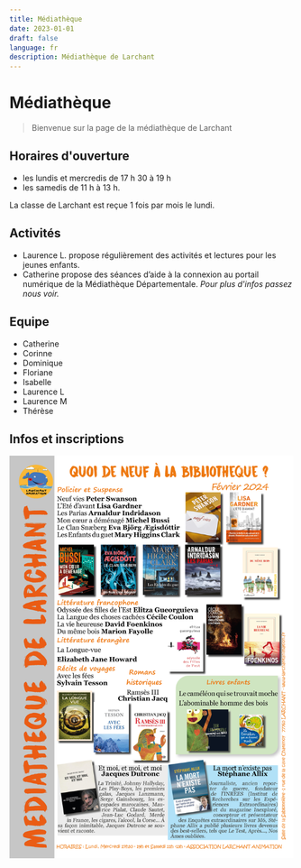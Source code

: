 ```yaml
---
title: Médiathèque
date: 2023-01-01
draft: false
language: fr
description: Médiathèque de Larchant
---
```

# Médiathèque

> Bienvenue sur la page de la médiathèque de Larchant

## Horaires d'ouverture

* les lundis et mercredis de 17 h 30 à 19 h 
* les samedis de 11 h à 13 h.

La classe de Larchant est reçue 1 fois par mois le lundi. 

## Activités

* Laurence L. propose régulièrement des activités et lectures pour les jeunes enfants.
* Catherine propose des séances d’aide à la connexion au portail numérique de la Médiathèque Départementale.
  *Pour plus d'infos passez nous voir.*

## Equipe

* Catherine
* Corinne 
* Dominique 
* Floriane 
* Isabelle 
* Laurence L
* Laurence M 
* Thérèse

## Infos et inscriptions

![](newsletter-fevrier-2024.jpg)

